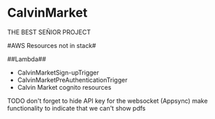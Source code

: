 # CalvinMarket
THE BEST SEÑIOR PROJECT

#AWS Resources not in stack#

##Lambda##
- CalvinMarketSign-upTrigger
- CalvinMarketPreAuthenticationTrigger
- Calvin Market cognito resources

TODO
don't forget to hide API key for the websocket (Appsync)
make functionality to indicate that we can't show pdfs
